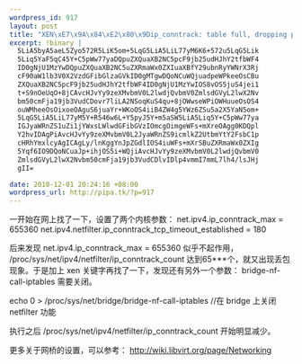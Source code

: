 ```yaml
--- 
wordpress_id: 917
layout: post
title: "XEN\xE7\x9A\x84\xE2\x80\x9Dip_conntrack: table full, dropping packet.\xE2\x80\x9C\xE9\x97\xAE\xE9\xA2\x98"
excerpt: !binary |
  5LiA5byA5aeL5Zyo572R5LiK5om+5LqG5LiA5LiL77yM6K6+572u5LqG5Lik
  5Liq5YaF5qC45Y+C5pWw77yaDQpuZXQuaXB2NC5pcF9jb25udHJhY2tfbWF4
  ID0gNjU1MzYwDQpuZXQuaXB2NC5uZXRmaWx0ZXIuaXBfY29ubnRyYWNrX3Rj
  cF90aW1lb3V0X2VzdGFibGlzaGVkID0gMTgwDQoNCuWQjuadpeWPkeeOsCBu
  ZXQuaXB2NC5pcF9jb25udHJhY2tfbWF4ID0gNjU1MzYwIOS8vOS5juS4jei1
  t+S9nOeUqO+8jCAvcHJvYy9zeXMvbmV0L2lwdjQvbmV0ZmlsdGVyL2lwX2Nv
  bm50cmFja19jb3VudCDovr7liLA2NSoqKuS4qu+8jOWwseWPiOWHuueOsOS4
  ouWMheeOsOixoeOAguS6juaYr+WKoOS4iiB4ZW4g5YWz6ZSu5a2X5YaN5om+
  5LqG5LiA5LiL77yM5Y+R546w6L+Y5pyJ5Y+m5aSW5LiA5Liq5Y+C5pWw77ya
  IGJyaWRnZS1uZi1jYWxsLWlwdGFibGVzIOmcgOimgeWFs+mXreOAgg0KDQpl
  Y2hvIDAgPiAvcHJvYy9zeXMvbmV0L2JyaWRnZS9icmlkZ2UtbmYtY2FsbC1p
  cHRhYmxlcyAgICAgLy/lnKggYnJpZGdlIOS4iuWFs+mXrSBuZXRmaWx0ZXIg
  5Yqf6IO9DQoNCuaJp+ihjOS5i+WQjiAvcHJvYy9zeXMvbmV0L2lwdjQvbmV0
  ZmlsdGVyL2lwX2Nvbm50cmFja19jb3VudCDlvIDlp4vmmI7mmL7lh4/lsJHj
  gII=

date: 2010-12-01 20:24:16 +08:00
wordpress_url: http://pipa.tk/?p=917
---
```

一开始在网上找了一下，设置了两个内核参数：
net.ipv4.ip_conntrack_max = 655360
net.ipv4.netfilter.ip_conntrack_tcp_timeout_established = 180

后来发现 net.ipv4.ip_conntrack_max = 655360 似乎不起作用， /proc/sys/net/ipv4/netfilter/ip_conntrack_count 达到65***个，就又出现丢包现象。于是加上 xen 关键字再找了一下，发现还有另外一个参数： bridge-nf-call-iptables 需要关闭。

echo 0 > /proc/sys/net/bridge/bridge-nf-call-iptables     //在 bridge 上关闭 netfilter 功能

执行之后 /proc/sys/net/ipv4/netfilter/ip_conntrack_count 开始明显减少。

更多关于网桥的设置，可以参考： <a href="http://wiki.libvirt.org/page/Networking">http://wiki.libvirt.org/page/Networking</a>
